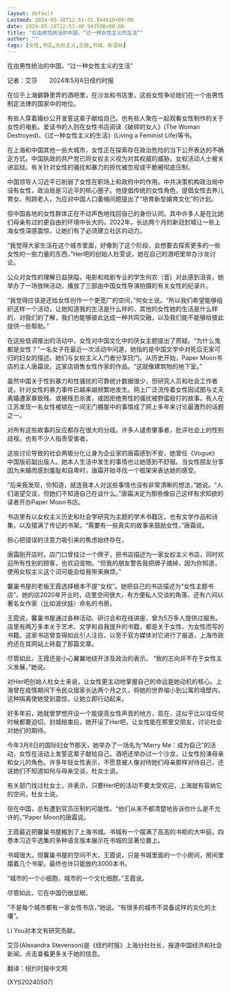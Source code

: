 ```yaml
---
layout: default
Lastmod: 2024-05-18T12:51:41.844416+00:00
date: 2024-05-18T12:51:40.943508+00:00
title: "在由男性统治的中国，“过一种女性主义的生活”"
author: ""
tags: [女性,书店,女权主义,王霞,书城，新语丝]
---
```


在由男性统治的中国，“过一种女性主义的生活”

记者：艾莎　　2024年5月6日纽约时报

在位于上海僻静里弄的酒吧里，在沙龙和书店里，这些女性争论她们在一个由男性制定法律的国家中的地位。

有些人穿着婚纱公开发誓这辈子献给自己。也有些人聚在一起观看女性制作的关于女性的电影。爱读书的人则在女性书店阅读《破碎的女人》(The Woman Destroyed)、《过一种女性主义的生活》(Living a Feminist Life)等书。

在上海和中国其他一些大城市，女性正在探索存在政治危险的当下公开表达的不确定方式。中国执政的共产党已将女权主义视为对其权威的威胁。女权活动人士被关进监狱。有关针对女性的骚扰和暴力的担忧被忽视或干脆被彻底压制。

中国领导人习近平已削弱了女性在职场上和政府中的作用。中共决策机构政治局中没有女性，政治局是习近平的核心圈子。他提倡传统的女性角色，提倡女性去养儿育女、照顾老人，为应对中国人口萎缩问题提出了“培育新型婚育文化”的计划。

但中国各地的女性群体正在不动声色地找回自己的身份认同。其中许多人是在比她们母亲有过的更自由的环境中长大的。2022年，长达两个月的新冠封城让一些上海女性深感震惊，让她们有了必须建立社区的动力。

“我觉得大家生活在这个城市里面，好像到了这个阶段，会想要去探索更多的一些女性的一些力量的东西，”Her吧的创始人杜雯说，她在自己的酒吧里举办沙龙讨论。

公众对女性的理解日益狭隘，电影和戏剧专业的学生何农（音）对此感到沮丧，她举办了一场放映活动，播放了三部由中国女性导演拍摄的有关女性的纪录片。

“我觉得应该是还给女性创作一个更宽广的空间，”何女士说。“所以我们希望能够组织这样一个活动，让她知道我的生活是什么样的，其他的女性她的生活是什么样的，对我们的了解，我们也能够彼此达成一种共鸣交融，以及我们能不能够给彼此提供一些帮助。”

在这些低调推出的活动中，女性对中国文化中的厌女主题提出了质疑。“为什么鬼都是女性？”一名女子在最近一次活动中问道，她指的是中国文学中对死后无家可归的妇女的描述。她们与女权主义入门者分享窍门。从历史开始，Paper Moon书店的主人唐霜说，这家店销售女性作家的作品。“这就像建筑物的地下室。”

虽然中国关于性别暴力和性骚扰的可靠统计数据很少，但研究人员和社会工作者说，针对女性的暴力事件已越来越频繁地发生。网上广泛流传着女性因试图与丈夫离婚遭家暴致残、或被残忍杀害，或因拒绝男性的骚扰被野蛮殴打的故事。有人在江苏发现一名女性被锁在一间无门棚屋中的事情成了网上多年来讨论最激烈的话题之一。

对所有这些故事的反应都存在很大的分歧。许多人谴责肇事者，批评社会上的性别歧视。也有不少人指责受害者。

这些讨论导致的社会两极分化让身为企业家的唐霜感到不安，她曾任《Vogue》中国版前副出版人。她本人生活中发生的事情也让她感到不舒服。当女性朋友分享因为未婚而感到羞耻和自卑时，唐霜开始寻找一个框架来表达她的感受。

“后来我发现，你知道，就连我本人对这些事情也没有非常清晰的想法，”她说。“人们渴望交谈，但她们不知道自己在谈什么。”唐霜决定为那些像自己这样有求知欲的读者开办Paper Moon书店。

书店里有以女权主义历史和社会学研究为主题的学术书籍区，也有文学作品和诗集，以及摆满了传记的书架。“需要有一些真实的故事来鼓励女性，”唐霜说。

担心把错误的注意力吸引来的焦虑始终存在。

唐霜刚开店时，店门口曾挂过一个牌子，把书店描述为一家女权主义书店，同时欢迎所有性别的顾客，也欢迎宠物。“但我的朋友警告我把牌子摘掉，因为你知道，使用女权主义这个词可能会给我带来麻烦。”

馨巢书屋的老板王霞选择根本不提“女权”。她把自己的书店描述为“女性主题书店”。她的店2020年开业时，店里空间很大，有方便私人交谈的角落，还有六间以著名女作家（比如波伏娃）命名的书房。

王霞说，馨巢书屋通过各种活动、研讨会和在线讲座，曾为5万多人提供过服务。店里有两万多本关于艺术、文学和自我提升的书籍，都是关于女性、为女性而写的书籍。这家书店曾变得如此引人注目，以至于官方媒体对它进行了报道，上海市政府还在其网站上转载了那篇文章。

尽管如此，王霞还是小心翼翼地绕开涉及政治的表示。 “我的志向并不在于女性主义发展，”她说。

对Her吧创始人杜女士来说，让女性更主动地掌握自己的命运是她动机的核心。上海曾在疫情期间下令民众居家长达两个月之久，将她的世界缩小到公寓的墙壁内，这种隔离使她受到震惊，让她立即行动起来。

好多年前，她就曾梦想开设一个能提高女性声音的地方，现在，这似乎比以往任何时候都要迫切。封城结束后，她开设了Her吧，让女性能在那里交朋友，讨论社会对她们的期待。

今年3月8日的国际妇女节那天，她举办了一场名为“Marry Me：成为自己”的活动，女性在活动上发誓这辈子献给自己。酒吧还举办过一个沙龙，让女性扮演母亲和女儿的角色。许多年轻女性表示，不愿意被人像对待她们母亲那样对待自己，还说她们不知道如何与母亲交谈，杜女士说。

有关部门找过杜女士，并表示，只要Her吧的活动不要太受欢迎，上海就有容纳它的空间，杜女士说。

但在中国，总有遭到官员压制的可能性。“他们从来不都清楚地告诉你什么是不允许的，”Paper Moon的唐霜说。

王霞最近把馨巢书屋搬到了上海书城。书城有一个摆满了高高的书柜的大中庭。四卷本习近平选集的多种语言版本展示在书城的显著位置上。

书城很大。但馨巢书屋的空间不大，王霞说，只是书城里面的一个小房间，房间里摆着几个书架，最终也许只能放约3000本书。

“城市的一个小细胞，城市的一个文化细胞，”王霞说。

尽管如此，它在中国仍很显眼。

“不是每个城市都有一家女性书店，”她说。“有很多的城市不具备这样的文化的土壤”。

Li You对本文有研究贡献。

艾莎(Alexandra Stevenson)是《纽约时报》上海分社社长，报道中国经济和社会新闻。点击查看更多关于她的信息。

翻译：纽约时报中文网

(XYS20240507)

